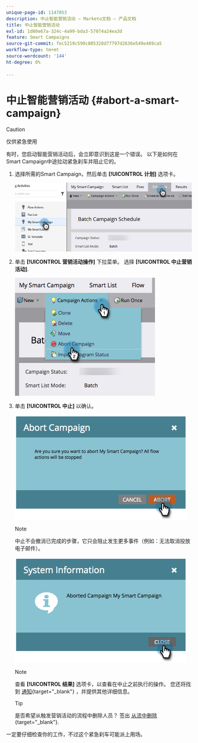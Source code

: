 ```yaml
---
unique-page-id: 1147053
description: 中止智能营销活动 — Marketo文档 — 产品文档
title: 中止智能营销活动
exl-id: 1d80e67a-324c-4a99-bda3-57074a24ea3d
feature: Smart Campaigns
source-git-commit: fec5219c599c805328d77797d2636e549e489ca5
workflow-type: tm+mt
source-wordcount: '144'
ht-degree: 0%

---
```


# 中止智能营销活动 {#abort-a-smart-campaign}

>[!CAUTION]
>
>仅供紧急使用

有时，您启动智能营销活动后，会立即意识到这是一个错误。 以下是如何在Smart Campaign中途拉动紧急刹车并阻止它的。

1. 选择所需的Smart Campaign，然后单击 **[!UICONTROL 计划]** 选项卡。

   ![](assets/abort-a-smart-campaign-1.png)

1. 单击 **[!UICONTROL 营销活动操作]** 下拉菜单。 选择 **[!UICONTROL 中止营销活动]**.

   ![](assets/abort-a-smart-campaign-2.png)

1. 单击 **[!UICONTROL 中止]** 以确认。

   ![](assets/abort-a-smart-campaign-3.png)

   >[!NOTE]
   >
   >中止不会撤消已完成的步骤，它只会阻止发生更多事件（例如：无法取消投放电子邮件）。

   ![](assets/abort-a-smart-campaign-4.png)

   >[!NOTE]
   >
   >查看 **[!UICONTROL 结果]** 选项卡，以查看在中止之前执行的操作。 您还将找到  [通知](/help/marketo/product-docs/core-marketo-concepts/miscellaneous/understanding-notifications.md){target="_blank"} ，并提供其他详细信息。

   >[!TIP]
   >
   >是否希望从触发营销活动的流程中删除人员？ 签出 [从流中删除](/help/marketo/product-docs/core-marketo-concepts/smart-campaigns/flow-actions/remove-from-flow.md){target="_blank"}.

一定要仔细检查你的工作，不过这个紧急刹车可能派上用场。
